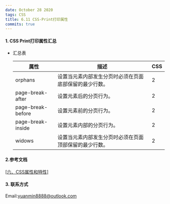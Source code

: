 ```yaml
---
date: October 28 2020
tags: CSS
title: 6.11 CSS-Print打印属性
commits: true
---
```


#### 1. CSS Print打印属性汇总

- 汇总表

  | 属性              | 描述                                                   | CSS  |
  | ----------------- | ------------------------------------------------------ | ---- |
  | orphans           | 设置当元素内部发生分页时必须在页面底部保留的最少行数。 | 2    |
  | page-break-after  | 设置元素后的分页行为。                                 | 2    |
  | page-break-before | 设置元素前的分页行为。                                 | 2    |
  | page-break-inside | 设置元素内部的分页行为。                               | 2    |
  | widows            | 设置当元素内部发生分页时必须在页面顶部保留的最少行数。 | 2    |

#### 2.参考文档

[[六、CSS属性和特性]](https://web-dolphin.github.io/2020/10/28/CSS/Tutorial/%E5%85%AD%E3%80%81CSS%20%E5%B1%9E%E6%80%A7%E5%92%8C%E7%89%B9%E6%80%A7/)

#### 3. 联系方式

Email:yuanmin8888@outlook.com
